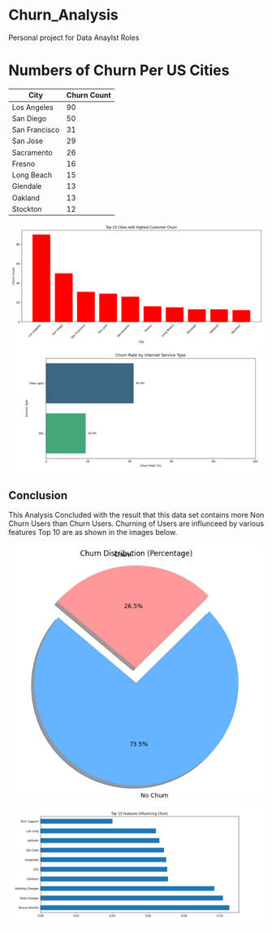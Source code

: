 # Churn_Analysis
Personal project for Data Anaylst Roles


<h1>Numbers of Churn Per US Cities</h1>

| City           | Churn Count |
|----------------|-------------|
| Los Angeles    | 90          |
| San Diego      | 50          |
| San Francisco  | 31          |
| San Jose       | 29          |
| Sacramento     | 26          |
| Fresno         | 16          |
| Long Beach     | 15          |
| Glendale       | 13          |
| Oakland        | 13          |
| Stockton       | 12          |

![Churn by City](Figure_1.png)
![Churn by Service](Figure_3.png)

<h2>Conclusion</h2>
<pr>This Analysis Concluded with the result that this data set contains more Non Churn Users than Churn Users. Churning of Users are influnceed by various features Top 10 are as shown in the images below. </pr>

![Churn VS Non Churn](Figure_4.png)
![Factors of Churn](Fig_1.png)


